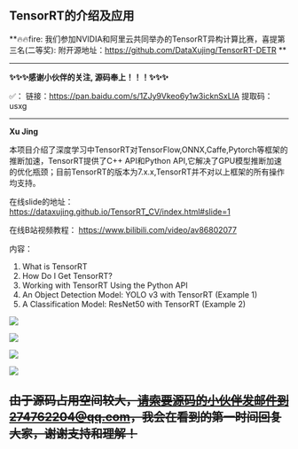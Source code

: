## TensorRT的介绍及应用

**:fire::fire:fire: 我们参加NVIDIA和阿里云共同举办的TensorRT异构计算比赛，喜提第三名(二等奖): 附开源地址：<https://github.com/DataXujing/TensorRT-DETR> **

------

**:sparkles::sparkles::sparkles:感谢小伙伴的关注, 源码奉上！！！:sparkles::sparkles::sparkles:**

:white_check_mark:： 
链接：https://pan.baidu.com/s/1ZJy9Vkeo6y1w3icknSxLlA 
提取码：usxg

------

**Xu Jing**

本项目介绍了深度学习中TensorRT对TensorFlow,ONNX,Caffe,Pytorch等框架的推断加速，TensorRT提供了C++ API和Python API,它解决了GPU模型推断加速的优化瓶颈；目前TensorRT的版本为7.x.x,TensorRT并不对以上框架的所有操作均支持。

在线slide的地址：<https://dataxujing.github.io/TensorRT_CV/index.html#slide=1>

在线B站视频教程： <https://www.bilibili.com/video/av86802077>


内容：

1. What is TensorRT
2. How Do I Get TensorRT?
3. Working with TensorRT Using the Python API
4. An Object Detection Model: YOLO v3 with TensorRT (Example 1)
5. A Classification Model: ResNet50 with TensorRT (Example 2)


![](./static/readme/p1.png)

![](./static/readme/p2.png)

![](./static/readme/p3.png)

![](./static/readme/p4.png)

## ~~由于源码占用空间较大，请索要源码的小伙伴发邮件到274762204@qq.com，我会在看到的第一时间回复大家，谢谢支持和理解！~~
